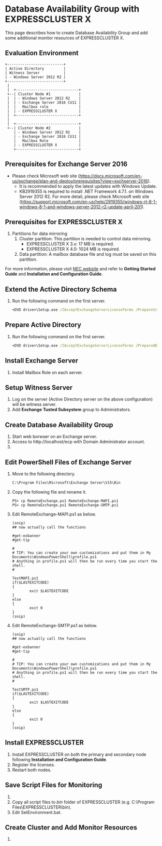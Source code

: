 # Database Availability Group with EXPRESSCLUSTER X
This page describes how to create Database Availability Group and add some additional monitor resources of EXPRESSCLUSTER X.

## Evaluation Environment
```
+--------------------------+
| Active Directory         |
| Witness Server           |
| - Windows Server 2012 R2 |
+--------------------------+
 |
 |  +-----------------------------+
 +--| Cluster Node #1             |
 |  | - Windows Server 2012 R2    |
 |  | - Exchange Server 2016 CU11 |
 |  |   Mailbox role              |
 |  | - EXPRESSCLUSTER X          |
 |  +-----------------------------+
 |
 |  +-----------------------------+
 +--| Cluster Node #2             |
    | - Windows Server 2012 R2    |
    | - Exchange Server 2016 CU11 |
    |   Mailbox Role              |
    | - EXPRESSCLUSTER X          |
    +-----------------------------+
```

## Prerequisites for Exchange Server 2016
- Please check Microsoft web site (https://docs.microsoft.com/en-us/exchange/plan-and-deploy/prerequisites?view=exchserver-2016).
  - It is recommended to apply the latest updates with Windows Update.
  - KB2919355 is required to install .NET Framework 4.7.1. on Windows Server 2012 R2. For more detail, please check Microsoft web site (https://support.microsoft.com/en-us/help/2919355/windows-rt-8-1-windows-8-1-and-windows-server-2012-r2-update-april-201).

## Prerequisites for EXPRESSCLUSTER X
1. Partitions for data mirroring
   1. Cluster partition: This partition is needed to control data mirroring. 
      - EXPRESSCLUSTER X 3.x: 17 MB is required.
      - EXPRESSCLUSTER X 4.0: 1024 MB is required.
   1. Data partition: A mailbox database file and log must be saved on this partition.

For more information, please visit [NEC website](http://www.nec.com/en/global/prod/expresscluster/en/support/manuals.html?) and refer to **Getting Started Guide** and **Installation and Configuration Guide**.

## Extend the Active Directory Schema
1. Run the following command on the first server.  
   ```bat
   <DVD drive>\Setup.exe /IAcceptExchangeServerLicenseTerms /PrepareSchema
   ```

## Prepare Active Directory
1. Run the following command on the first server.  
   ```bat
   <DVD drive>\Setup.exe /IAcceptExchangeServerLicenseTerms /PrepareAD /OrganizationName:"ExchOrg"
   ```

## Install Exchange Server
1. Install Mailbox Role on each server.

## Setup Witness Server
1. Log on the server (Active Directory server on the above configuration) will be witness server.
1. Add **Exchange Tusted Subsystem** group to Administrators.

## Create Database Availability Group
1. Start web borwser on an Exchange server.
1. Access to http://localhost/ecp with Domain Administrator account.
1. 

## Edit PowerShell Files of Exchange Server
1. Move to the following directory.
   ```bat
   C:\Program Files\Microsoft\Exchange Server\V15\Bin
   ```
1. Copy the following file and rename it.
   ```
   PS> cp RemoteExchange.ps1 RemoteExchange-MAPI.ps1
   PS> cp RemoteExchange.ps1 RemoteExchange-SMTP.ps1
   ```
1. Edit RemoteExchange-MAPI.ps1 as below.
    ```
    (snip)
    ## now actually call the functions 
    
    #get-exbanner 
    #get-tip 
    
    #
    # TIP: You can create your own customizations and put them in My Documents\WindowsPowerShell\profile.ps1
    # Anything in profile.ps1 will then be run every time you start the shell. 
    #

    TestMAPI.ps1
    if($LASTEXITCODE)
    {
            exit $LASTEXITCODE
    }
    else
    {
            exit 0
    }
    (snip)
    ```
1. Edit RemoteExchange-SMTP.ps1 as below.
    ```
    (snip)
    ## now actually call the functions 
    
    #get-exbanner 
    #get-tip 
    
    #
    # TIP: You can create your own customizations and put them in My Documents\WindowsPowerShell\profile.ps1
    # Anything in profile.ps1 will then be run every time you start the shell. 
    #

    TestSMTP.ps1
    if($LASTEXITCODE)
    {
            exit $LASTEXITCODE
    }
    else
    {
            exit 0
    }
    (snip)
    ```

## Install EXPRESSCLUSTER
1. Install EXPRESSCLUSTER on both the primary and secondary node following **Installation and Configuration Guide**.
1. Register the licenses.
1. Restart both nodes.

## Save Script Files for Monitoring
1. 
1. Copy all script files to *bin* folder of EXPRESSCLUSTER (e.g. C:\Program Files\EXPRESSCLUSTER\bin).
1. Edit SetEnvironment.bat.

## Create Cluster and Add Monitor Resources
1. 
